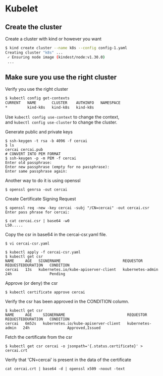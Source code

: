 
# Kubelet

## Create the cluster

Create a cluster with kind or however you want
```sh
$ kind create cluster --name k8s --config config-1.yaml           
Creating cluster "k8s" ...
 ✓ Ensuring node image (kindest/node:v1.30.0)
 ...
```

## Make sure you use the right cluster

Verify you use the right cluster
```sh
$ kubectl config get-contexts
CURRENT   NAME       CLUSTER    AUTHINFO   NAMESPACE
*         kind-k8s   kind-k8s   kind-k8s
```

Use `kubectl config use-context` to change the context,<br>
and `kubectl config use-cluster` to change the cluster.

Generate public and private keys
```console
$ ssh-keygen -t rsa -b 4096 -f cercai
$ ls
cercai cercai.pub
# CONVERT INTO PEM FORMAT
$ ssh-keygen -p -m PEM -f cercai
Enter old passphrase: 
Enter new passphrase (empty for no passphrase): 
Enter same passphrase again:
```

Another way to do it is using openssl

```console
$ openssl genrsa -out cercai
```

Create Certificate Signing Request
```console
$ openssl req -new -key cercai -subj "/CN=cercai" -out cercai.csr
Enter pass phrase for cercai:
```

```console
$ cat cercai.csr | base64 -w0
LS0.....
```
Copy the csr in base64 in the cercai-csr.yaml file.
```console
$ vi cercai-csr.yaml
```

```console
$ kubectl apply -f cercai-csr.yaml
$ kubectl get csr
NAME     AGE   SIGNERNAME                            REQUESTOR          REQUESTEDDURATION   CONDITION
cercai   13s   kubernetes.io/kube-apiserver-client   kubernetes-admin   24h                 Pending
```

Approve (or deny) the csr
```console
$ kubectl certificate approve cercai
```

Verify the csr has been approved in the CONDITION column.
```console
$ kubectl get csr                   
NAME     AGE     SIGNERNAME                            REQUESTOR          REQUESTEDDURATION   CONDITION
cercai   6m52s   kubernetes.io/kube-apiserver-client   kubernetes-admin   24h                 Approved,Issued
```

Fetch the certificate from the csr
```console
$ kubectl get csr cercai -o jsonpath='{.status.certificate}' > cercai.crt
```

Verify that 'CN=cercai' is present in the data of the certificate
```console
cat cercai.crt | base64 -d | openssl x509 -noout -text
```





